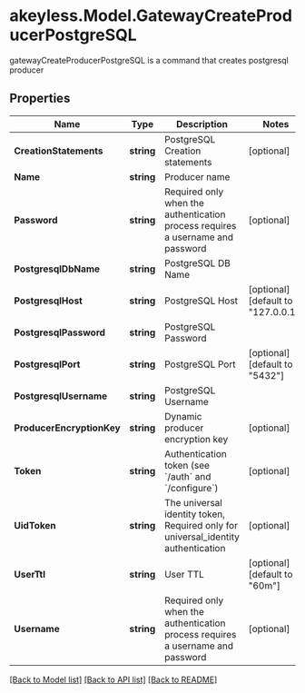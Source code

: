 # akeyless.Model.GatewayCreateProducerPostgreSQL
gatewayCreateProducerPostgreSQL is a command that creates postgresql producer
## Properties

Name | Type | Description | Notes
------------ | ------------- | ------------- | -------------
**CreationStatements** | **string** | PostgreSQL Creation statements | [optional] 
**Name** | **string** | Producer name | 
**Password** | **string** | Required only when the authentication process requires a username and password | [optional] 
**PostgresqlDbName** | **string** | PostgreSQL DB Name | 
**PostgresqlHost** | **string** | PostgreSQL Host | [optional] [default to "127.0.0.1"]
**PostgresqlPassword** | **string** | PostgreSQL Password | 
**PostgresqlPort** | **string** | PostgreSQL Port | [optional] [default to "5432"]
**PostgresqlUsername** | **string** | PostgreSQL Username | 
**ProducerEncryptionKey** | **string** | Dynamic producer encryption key | [optional] 
**Token** | **string** | Authentication token (see &#x60;/auth&#x60; and &#x60;/configure&#x60;) | [optional] 
**UidToken** | **string** | The universal identity token, Required only for universal_identity authentication | [optional] 
**UserTtl** | **string** | User TTL | [optional] [default to "60m"]
**Username** | **string** | Required only when the authentication process requires a username and password | [optional] 

[[Back to Model list]](../README.md#documentation-for-models) [[Back to API list]](../README.md#documentation-for-api-endpoints) [[Back to README]](../README.md)

